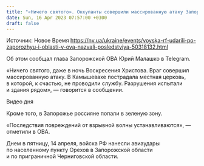```yaml
---
title: "«Ничего святого». Оккупанты совершили массированную атаку Запорожской области, пострадала церковь в Камышевахе — ОВА"
date: Sun, 16 Apr 2023 07:57:00 +0300
draft: false
---
```

Источник: Новое Время https://nv.ua/ukraine/events/voyska-rf-udarili-po-zaporozhyu-i-oblasti-v-ova-nazvali-posledstviya-50318132.html


Об этом сообщал глава Запорожской ОВА Юрий Малашко в Telegram.

«Ничего святого, даже в ночь Воскресения Христова. Враг совершил массированную атаку. В Камышевахе пострадала местная церковь, в которой, к счастью, не проводили службу. Разрушения испытали и здания рядом», — говорится в сообщении.

  Видео дня   

Кроме того, в Запорожье россияне попали в зеленую зону.

«Последствия повреждений от взрывной волны устанавливаются», — отметили в ОВА.

Днем в пятницу, 14 апреля, войска РФ нанесли авиаудары по населенному пункту Орехов в Запорожской области и по приграничной Черниговской области.
